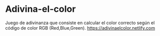 # Adivina-el-color
Juego de adivinanza que consiste en calcular el color correcto según el código de color RGB (Red,Blue,Green).
https://adivinaelcolor.netlify.com
